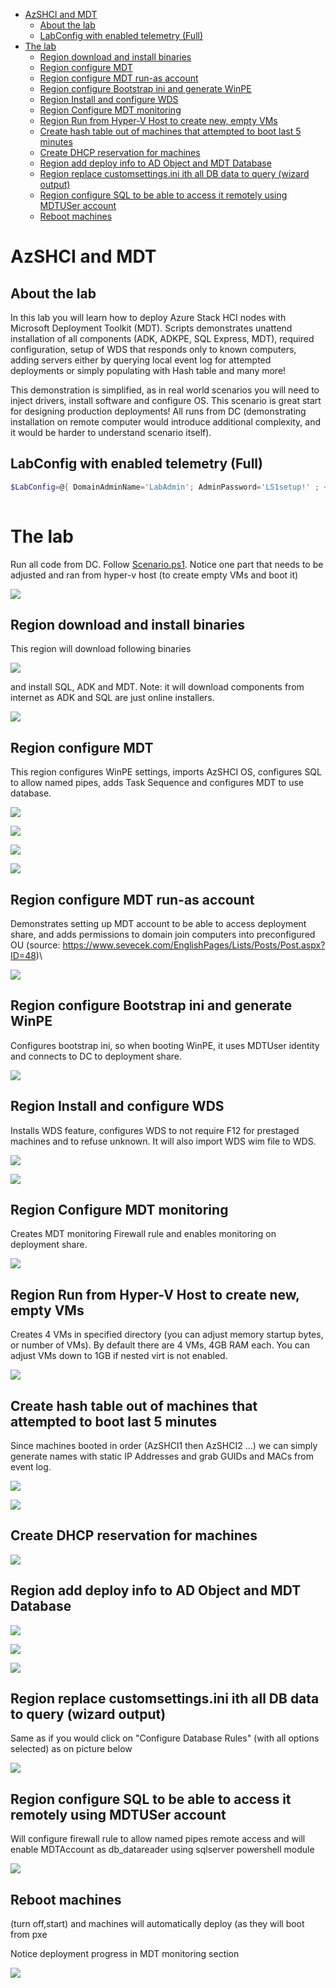 <!-- TOC -->

- [AzSHCI and MDT](#azshci-and-mdt)
    - [About the lab](#about-the-lab)
    - [LabConfig with enabled telemetry (Full)](#labconfig-with-enabled-telemetry-full)
- [The lab](#the-lab)
    - [Region download and install binaries](#region-download-and-install-binaries)
    - [Region configure MDT](#region-configure-mdt)
    - [Region configure MDT run-as account](#region-configure-mdt-run-as-account)
    - [Region configure Bootstrap ini and generate WinPE](#region-configure-bootstrap-ini-and-generate-winpe)
    - [Region Install and configure WDS](#region-install-and-configure-wds)
    - [Region Configure MDT monitoring](#region-configure-mdt-monitoring)
    - [Region Run from Hyper-V Host to create new, empty VMs](#region-run-from-hyper-v-host-to-create-new-empty-vms)
    - [Create hash table out of machines that attempted to boot last 5 minutes](#create-hash-table-out-of-machines-that-attempted-to-boot-last-5-minutes)
    - [Create DHCP reservation for machines](#create-dhcp-reservation-for-machines)
    - [Region add deploy info to AD Object and MDT Database](#region-add-deploy-info-to-ad-object-and-mdt-database)
    - [Region replace customsettings.ini ith all DB data to query (wizard output)](#region-replace-customsettingsini-ith-all-db-data-to-query-wizard-output)
    - [Region configure SQL to be able to access it remotely using MDTUSer account](#region-configure-sql-to-be-able-to-access-it-remotely-using-mdtuser-account)
    - [Reboot machines](#reboot-machines)

<!-- /TOC -->

# AzSHCI and MDT

## About the lab

In this lab you will learn how to deploy Azure Stack HCI nodes with Microsoft Deployment Toolkit (MDT). Scripts demonstrates unattend installation of all components (ADK, ADKPE, SQL Express, MDT), required configuration, setup of WDS that responds only to known computers, adding servers either by querying local event log for attempted deployments or simply populating with Hash table and many more!

This demonstration is simplified, as in real world scenarios you will need to inject drivers, install software and configure OS. This scenario is great start for designing production deployments! All runs from DC (demonstrating installation on remote computer would introduce additional complexity, and it would be harder to understand scenario itself).

## LabConfig with enabled telemetry (Full)

```powershell
$LabConfig=@{ DomainAdminName='LabAdmin'; AdminPassword='LS1setup!' ; <#Prefix = 'WSLab-'#> ; DCEdition='4'; Internet=$true ; TelemetryLevel='Full' ; TelemetryNickname='' ; AdditionalNetworksConfig=@(); VMs=@()}
 
```

# The lab

Run all code from DC. Follow [Scenario.ps1](/Scenarios/AzSHCI%20and%20MDT/Scenario.ps1). Notice one part that needs to be adjusted and ran from hyper-v host (to create empty VMs and boot it)

![](/Scenarios/AzSHCI%20and%20MDT/Screenshots/PowerShell_ISE01.png)

## Region download and install binaries

This region will download following binaries

![](/Scenarios/AzSHCI%20and%20MDT/Screenshots/Explorer01.png)

and install SQL, ADK and MDT. Note: it will download components from internet as ADK and SQL are just online installers.

![](/Scenarios/AzSHCI%20and%20MDT/Screenshots/Explorer02.png)

## Region configure MDT

This region configures WinPE settings, imports AzSHCI OS, configures SQL to allow named pipes, adds Task Sequence and configures MDT to use database.

![](/Scenarios/AzSHCI%20and%20MDT/Screenshots/MDT01.png)

![](/Scenarios/AzSHCI%20and%20MDT/Screenshots/MDT02.png)

![](/Scenarios/AzSHCI%20and%20MDT/Screenshots/MDT03.png)

![](/Scenarios/AzSHCI%20and%20MDT/Screenshots/MDT04.png)

## Region configure MDT run-as account

Demonstrates setting up MDT account to be able to access deployment share, and adds permissions to domain join computers into preconfigured OU (source: https://www.sevecek.com/EnglishPages/Lists/Posts/Post.aspx?ID=48)\

![](/Scenarios/AzSHCI%20and%20MDT/Screenshots/PowerShell01.png)

## Region configure Bootstrap ini and generate WinPE

Configures bootstrap ini, so when booting WinPE, it uses MDTUser identity and connects to DC to deployment share.

![](/Scenarios/AzSHCI%20and%20MDT/Screenshots/Explorer03.png)

## Region Install and configure WDS

Installs WDS feature, configures WDS to not require F12 for prestaged machines and to refuse unknown. It will also import WDS wim file to WDS.

![](/Scenarios/AzSHCI%20and%20MDT/Screenshots/PowerShell02.png)

![](/Scenarios/AzSHCI%20and%20MDT/Screenshots/WDS01.png)

## Region Configure MDT monitoring

Creates MDT monitoring Firewall rule and enables monitoring on deployment share.

![](/Scenarios/AzSHCI%20and%20MDT/Screenshots/PowerShell03.png)

## Region Run from Hyper-V Host to create new, empty VMs

Creates 4 VMs in specified directory (you can adjust memory startup bytes, or number of VMs). By default there are 4 VMs, 4GB RAM each. You can adjust VMs down to 1GB if nested virt is not enabled.

![](/Scenarios/AzSHCI%20and%20MDT/Screenshots/Explorer04.png)

## Create hash table out of machines that attempted to boot last 5 minutes

Since machines booted in order (AzSHCI1 then AzSHCI2 ...) we can simply generate names with static IP Addresses and grab GUIDs and MACs from event log.

![](/Scenarios/AzSHCI%20and%20MDT/Screenshots/PowerShell04.png)

![](/Scenarios/AzSHCI%20and%20MDT/Screenshots/Eventvwr01.png)

## Create DHCP reservation for machines

![](/Scenarios/AzSHCI%20and%20MDT/Screenshots/DHCP01.png)

## Region add deploy info to AD Object and MDT Database

![](/Scenarios/AzSHCI%20and%20MDT/Screenshots/MDT05.png)

![](/Scenarios/AzSHCI%20and%20MDT/Screenshots/MDT06.png)

![](/Scenarios/AzSHCI%20and%20MDT/Screenshots/Explorer05.png)

## Region replace customsettings.ini ith all DB data to query (wizard output)

Same as if you would click on "Configure Database Rules" (with all options selected) as on picture below

![](/Scenarios/AzSHCI%20and%20MDT/Screenshots/MDT07.png)

## Region configure SQL to be able to access it remotely using MDTUSer account

Will configure firewall rule to allow named pipes remote access and will enable MDTAccount as db_datareader using sqlserver powershell module

![](/Scenarios/AzSHCI%20and%20MDT/Screenshots/PowerShell05.png)

## Reboot machines

(turn off,start) and machines will automatically deploy (as they will boot from pxe

Notice deployment progress in MDT monitoring section

![](/Scenarios/AzSHCI%20and%20MDT/Screenshots/Explorer06.png)